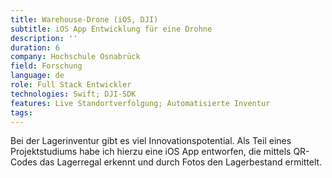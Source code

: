 ```yaml
---
title: Warehouse-Drone (iOS, DJI)
subtitle: iOS App Entwicklung für eine Drohne
description: ''
duration: 6
company: Hochschule Osnabrück
field: Forschung
language: de
role: Full Stack Entwickler
technologies: Swift; DJI-SDK
features: Live Standortverfolgung; Automatisierte Inventur
tags: 
---
```


Bei der Lagerinventur gibt es viel Innovationspotential. Als Teil eines Projektstudiums habe ich hierzu eine iOS App entworfen, die mittels QR- Codes das Lagerregal erkennt und durch Fotos den Lagerbestand ermittelt.
